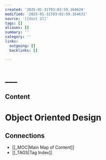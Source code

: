 ```yaml
---
created: '2025-01-31T03:02:59.164624'
modified: '2025-01-31T03:02:59.164631'
source: '[[Unit 2]]'
tags: []
aliases: []
summary: ''
category: ''
links:
  outgoing: []
  backlinks: []

---
```


# ___

## Content
# Object Oriented Design


## Connections
- [[_MOC|Main Map of Content]]
- [[_TAGS|Tag Index]]
